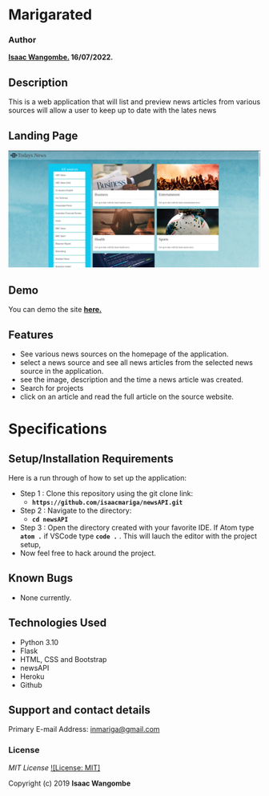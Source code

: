 # Marigarated

### Author

**[Isaac Wangombe.](https://github.com/isaacmariga) 16/07/2022.**

## Description

This is a web application that will list and preview news articles from various sources will allow a user to keep up to date with the lates news

## Landing Page

![Alt text](/app/static/news.png)

## Demo

You can demo the site **[here.](https://mariganews.herokuapp.com/)**

## Features

- See various news sources on the homepage of the application.
- select a news source and see all news articles from the selected news source in the application.
- see the image, description and the time a news article was created.
- Search for projects
- click on an article and read the full article on the source website.

# Specifications

## Setup/Installation Requirements

Here is a run through of how to set up the application:

- Step 1 : Clone this repository using the git clone link:
  - **`https://github.com/isaacmariga/newsAPI.git`**
- Step 2 : Navigate to the directory:
  - **`cd newsAPI`**
- Step 3 : Open the directory created with your favorite IDE. If Atom type **`atom .`** if VSCode type **`code .`** . This will lauch the editor with the project setup,
- Now feel free to hack around the project.

## Known Bugs

- None currently.

## Technologies Used

- Python 3.10
- Flask
- HTML, CSS and Bootstrap
- newsAPI
- Heroku
- Github

## Support and contact details

Primary E-mail Address: inmariga@gmail.com

### License

_MIT License_ [![License: MIT]](license/MIT)

Copyright (c) 2019 **Isaac Wangombe**
